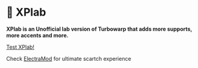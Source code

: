 # 🧪 XPlab

**XPlab is an Unofficial lab version of Turbowarp that adds more supports, more accents and more.**

[Test XPlab!](https://xplab.vercel.app/)

Check [ElectraMod](https://electramod.vercel.app) for ultimate scartch experience
